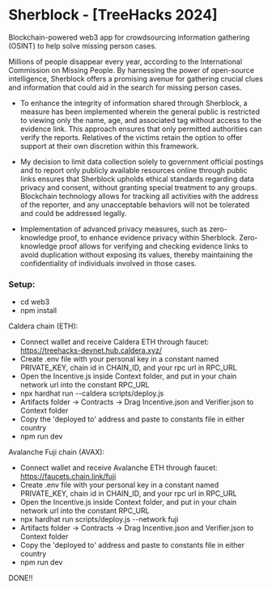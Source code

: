 # Sherblock - [TreeHacks 2024]

Blockchain-powered web3 app for crowdsourcing information gathering (OSINT) to help solve missing person cases.

Millions of people disappear every year, according to the International Commission on Missing People. By harnessing the power of open-source intelligence, Sherblock offers a promising avenue for gathering crucial clues and information that could aid in the search for missing person cases.

- To enhance the integrity of information shared through Sherblock, a measure has been implemented wherein the general public is restricted to viewing only the name, age, and associated tag without access to the evidence link. This approach ensures that only permitted authorities can verify the reports. Relatives of the victims retain the option to offer support at their own discretion within this framework.

-   My decision to limit data collection solely to government official postings and to report only publicly available resources online through public links ensures that Sherblock upholds ethical standards regarding data privacy and consent, without granting special treatment to any groups. Blockchain technology allows for tracking all activities with the address of the reporter, and any unacceptable behaviors will not be tolerated and could be addressed legally.

-   Implementation of advanced privacy measures, such as zero-knowledge proof, to enhance evidence privacy within Sherblock. Zero-knowledge proof allows for verifying and checking evidence links to avoid duplication without exposing its values, thereby maintaining the confidentiality of individuals involved in those cases.

### Setup:

-   cd web3
-   npm install

Caldera chain (ETH):

-   Connect wallet and receive Caldera ETH through faucet: https://treehacks-devnet.hub.caldera.xyz/
-   Create .env file with your personal key in a constant named PRIVATE_KEY, chain id in CHAIN_ID, and your rpc url in RPC_URL
-   Open the Incentive.js inside Context folder, and put in your chain network url into the constant RPC_URL
-   npx hardhat run --caldera scripts/deploy.js
-   Artifacts folder -> Contracts -> Drag Incentive.json and Verifier.json to Context folder
-   Copy the 'deployed to' address and paste to constants file in either country
-   npm run dev

Avalanche Fuji chain (AVAX):

-   Connect wallet and receive Avalanche ETH through faucet: https://faucets.chain.link/fuji
-   Create .env file with your personal key in a constant named PRIVATE_KEY, chain id in CHAIN_ID, and your rpc url in RPC_URL
-   Open the Incentive.js inside Context folder, and put in your chain network url into the constant RPC_URL
-   npx hardhat run scripts/deploy.js --network fuji
-   Artifacts folder -> Contracts -> Drag Incentive.json and Verifier.json to Context folder
-   Copy the 'deployed to' address and paste to constants file in either country
-   npm run dev

DONE!!
